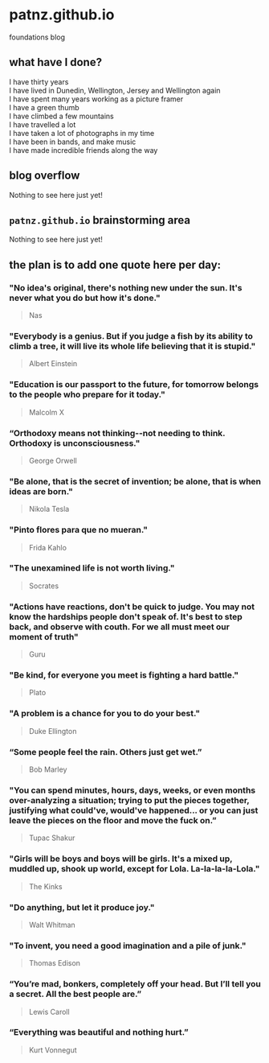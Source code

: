 # patnz.github.io
foundations blog

## what have I done?
I have thirty years\
I have lived in Dunedin, Wellington, Jersey and Wellington again\
I have spent many years working as a picture framer\
I have a green thumb\
I have climbed a few mountains\
I have travelled a lot\
I have taken a lot of photographs in my time\
I have been in bands, and make music\
I have made incredible friends along the way

## blog overflow

Nothing to see here just yet!

## `patnz.github.io` brainstorming area

Nothing to see here just yet!

## the plan is to add one quote here per day:
  
  
### "No idea's original, there's nothing new under the sun. It's never what you do but how it's done."
> Nas
  
### "Everybody is a genius. But if you judge a fish by its ability to climb a tree, it will live its whole life believing that it is stupid."
> Albert Einstein
  
### "Education is our passport to the future, for tomorrow belongs to the people who prepare for it today."
> Malcolm X
  
### “Orthodoxy means not thinking--not needing to think. Orthodoxy is unconsciousness."
> George Orwell
  
### "Be alone, that is the secret of invention; be alone, that is when ideas are born."
> Nikola Tesla
  
### "Pinto flores para que no mueran."
> Frida Kahlo
  
### "The unexamined life is not worth living."
> Socrates
  
### "Actions have reactions, don't be quick to judge. You may not know the hardships people don't speak of. It's best to step back, and observe with couth. For we all must meet our moment of truth"
> Guru

### "Be kind, for everyone you meet is fighting a hard battle."
> Plato

### "A problem is a chance for you to do your best."
> Duke Ellington

### “Some people feel the rain. Others just get wet.”
> Bob Marley

### "You can spend minutes, hours, days, weeks, or even months over-analyzing a situation; trying to put the pieces together, justifying what could've, would've happened... or you can just leave the pieces on the floor and move the fuck on.”
> Tupac Shakur

### "Girls will be boys and boys will be girls. It's a mixed up, muddled up, shook up world, except for Lola. La-la-la-la-Lola."
> The Kinks

### "Do anything, but let it produce joy."
> Walt Whitman

### "To invent, you need a good imagination and a pile of junk."
> Thomas Edison

### “You’re mad, bonkers, completely off your head. But I’ll tell you a secret. All the best people are.”
> Lewis Caroll

### “Everything was beautiful and nothing hurt.”
> Kurt Vonnegut